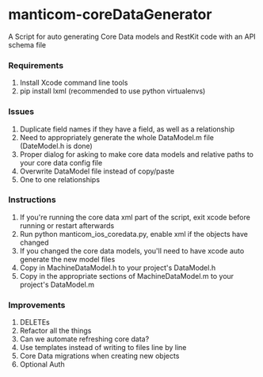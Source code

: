manticom-coreDataGenerator
==========================

A Script for auto generating Core Data models and RestKit code with an API schema file

### Requirements

1. Install Xcode command line tools
2. pip install lxml (recommended to use python virtualenvs)

### Issues

1. Duplicate field names if they have a field, as well as a relationship
2. Need to appropriately generate the whole DataModel.m file (DateModel.h is done)
3. Proper dialog for asking to make core data models and relative paths to your core data config file
4. Overwrite DataModel file instead of copy/paste
5. One to one relationships


### Instructions

1. If you're running the core data xml part of the script, exit xcode before running or restart afterwards
2. Run python manticom_ios_coredata.py, enable xml if the objects have changed
3. If you changed the core data models, you'll need to have xcode auto generate the new model files
4. Copy in MachineDataModel.h to your project's DataModel.h
5. Copy in the appropriate sections of MachineDataModel.m to your project's DataModel.m

### Improvements

1. DELETEs
2. Refactor all the things
3. Can we automate refreshing core data?
4. Use templates instead of writing to files line by line
5. Core Data migrations when creating new objects
6. Optional Auth